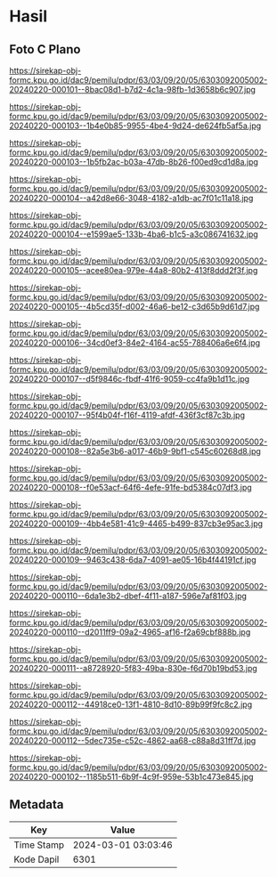 # Hasil

## Foto C Plano

https://sirekap-obj-formc.kpu.go.id/dac9/pemilu/pdpr/63/03/09/20/05/6303092005002-20240220-000101--8bac08d1-b7d2-4c1a-98fb-1d3658b6c907.jpg

https://sirekap-obj-formc.kpu.go.id/dac9/pemilu/pdpr/63/03/09/20/05/6303092005002-20240220-000103--1b4e0b85-9955-4be4-9d24-de624fb5af5a.jpg

https://sirekap-obj-formc.kpu.go.id/dac9/pemilu/pdpr/63/03/09/20/05/6303092005002-20240220-000103--1b5fb2ac-b03a-47db-8b26-f00ed9cd1d8a.jpg

https://sirekap-obj-formc.kpu.go.id/dac9/pemilu/pdpr/63/03/09/20/05/6303092005002-20240220-000104--a42d8e66-3048-4182-a1db-ac7f01c11a18.jpg

https://sirekap-obj-formc.kpu.go.id/dac9/pemilu/pdpr/63/03/09/20/05/6303092005002-20240220-000104--e1599ae5-133b-4ba6-b1c5-a3c086741632.jpg

https://sirekap-obj-formc.kpu.go.id/dac9/pemilu/pdpr/63/03/09/20/05/6303092005002-20240220-000105--acee80ea-979e-44a8-80b2-413f8ddd2f3f.jpg

https://sirekap-obj-formc.kpu.go.id/dac9/pemilu/pdpr/63/03/09/20/05/6303092005002-20240220-000105--4b5cd35f-d002-46a6-be12-c3d65b9d61d7.jpg

https://sirekap-obj-formc.kpu.go.id/dac9/pemilu/pdpr/63/03/09/20/05/6303092005002-20240220-000106--34cd0ef3-84e2-4164-ac55-788406a6e6f4.jpg

https://sirekap-obj-formc.kpu.go.id/dac9/pemilu/pdpr/63/03/09/20/05/6303092005002-20240220-000107--d5f9846c-fbdf-41f6-9059-cc4fa9b1d11c.jpg

https://sirekap-obj-formc.kpu.go.id/dac9/pemilu/pdpr/63/03/09/20/05/6303092005002-20240220-000107--95f4b04f-f16f-4119-afdf-436f3cf87c3b.jpg

https://sirekap-obj-formc.kpu.go.id/dac9/pemilu/pdpr/63/03/09/20/05/6303092005002-20240220-000108--82a5e3b6-a017-46b9-9bf1-c545c60268d8.jpg

https://sirekap-obj-formc.kpu.go.id/dac9/pemilu/pdpr/63/03/09/20/05/6303092005002-20240220-000108--f0e53acf-64f6-4efe-91fe-bd5384c07df3.jpg

https://sirekap-obj-formc.kpu.go.id/dac9/pemilu/pdpr/63/03/09/20/05/6303092005002-20240220-000109--4bb4e581-41c9-4465-b499-837cb3e95ac3.jpg

https://sirekap-obj-formc.kpu.go.id/dac9/pemilu/pdpr/63/03/09/20/05/6303092005002-20240220-000109--9463c438-6da7-4091-ae05-16b4f44191cf.jpg

https://sirekap-obj-formc.kpu.go.id/dac9/pemilu/pdpr/63/03/09/20/05/6303092005002-20240220-000110--6da1e3b2-dbef-4f11-a187-596e7af81f03.jpg

https://sirekap-obj-formc.kpu.go.id/dac9/pemilu/pdpr/63/03/09/20/05/6303092005002-20240220-000110--d2011ff9-09a2-4965-af16-f2a69cbf888b.jpg

https://sirekap-obj-formc.kpu.go.id/dac9/pemilu/pdpr/63/03/09/20/05/6303092005002-20240220-000111--a8728920-5f83-49ba-830e-f6d70b19bd53.jpg

https://sirekap-obj-formc.kpu.go.id/dac9/pemilu/pdpr/63/03/09/20/05/6303092005002-20240220-000112--44918ce0-13f1-4810-8d10-89b99f9fc8c2.jpg

https://sirekap-obj-formc.kpu.go.id/dac9/pemilu/pdpr/63/03/09/20/05/6303092005002-20240220-000112--5dec735e-c52c-4862-aa68-c88a8d31ff7d.jpg

https://sirekap-obj-formc.kpu.go.id/dac9/pemilu/pdpr/63/03/09/20/05/6303092005002-20240220-000102--1185b511-6b9f-4c9f-959e-53b1c473e845.jpg


## Metadata

| Key        | Value               |
| ---------- | ------------------- |
| Time Stamp | 2024-03-01 03:03:46 |
| Kode Dapil | 6301                |



